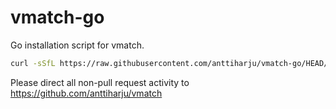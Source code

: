 # vmatch-go

Go installation script for vmatch.

```sh
curl -sSfL https://raw.githubusercontent.com/anttiharju/vmatch-go/HEAD/install.sh | sh -s -- 1.23.6 darwin arm64
```

Please direct all non-pull request activity to https://github.com/anttiharju/vmatch
